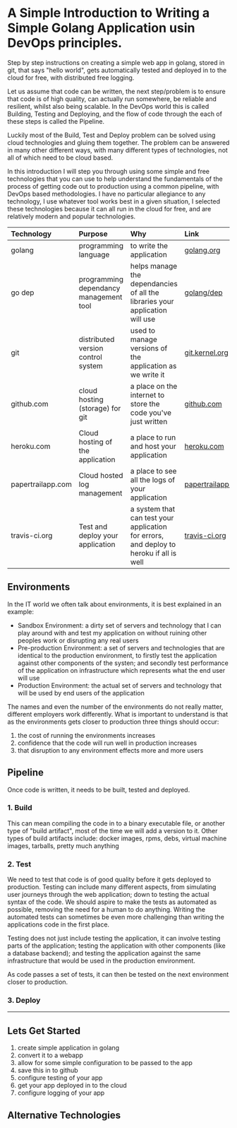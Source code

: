 # A Simple Introduction to Writing a Simple Golang Application usin DevOps principles.

Step by step instructions on creating a simple web app in golang, stored in git, that says "hello world", gets automatically tested and deployed in to the cloud for free, with distributed free logging.

Let us assume that code can be written, the next step/problem is to ensure that code is of high quality, can actually run somewhere, be reliable and resilient,  whilst also being scalable.  In the DevOps world this is called Building, Testing and Deploying, and the flow of code through the each of these steps is called the Pipeline.

Luckily most of the Build, Test and Deploy problem can be solved using cloud technologies and gluing them together.  The problem can be answered in many other different ways, with many different types of technologies, not all of which need to be cloud based.

In this introduction I will step you through using some simple and free technologies that you can use to help understand the fundamentals of the process of getting code out to production using a common pipeline, with DevOps based methodologies. I have no particular allegiance to any technology, I use whatever tool works best in a given situation, I selected these technologies because it can all run in the cloud for free, and are relatively modern and popular technologies.


| Technology | Purpose | Why | Link |
|:--|:--|:--|:--|
| golang | programming language | to write the application | [golang.org](https://golang.org/) |
| go dep | programming dependancy management tool | helps manage the dependancies of all the libraries your application will use | [golang/dep](https://github.com/golang/dep) | 
| git | distributed version control system | used to manage versions of the application as we write it | [git.kernel.org](https://git.kernel.org/pub/scm/git/git.git/) | 
| github.com | cloud hosting (storage) for git | a place on the internet to store the code you've just written | [github.com](https://www.github.com/) |
| heroku.com | Cloud hosting of the application | a place to run and host your application | [heroku.com](https://heroku.com/) |
| papertrailapp.com | Cloud hosted log management | a place to see all the logs of your application | [papertrailapp.com](https://www.papertrailapp.com/) |
| travis-ci.org | Test and deploy your application | a system that can test your application for errors, and deploy to heroku if all is well | [travis-ci.org](https://www.travis-ci.org/) |


## Environments

In the IT world we often talk about environments, it is best explained in an example:

- Sandbox Environment: a dirty set of servers and technology that I can play around with and test my application on without ruining other peoples work or disrupting any real users
- Pre-production Environment: a set of servers and technologies that are identical to the production environment, to firstly test the application against other components of the systen; and secondly test performance of the application on infrastructure which represents what the end user will use
- Production Environment: the actual set of servers and technology that will be used by end users of the application

The names and even the number of the environments do not really matter, different employers work differently.  What is important to understand is that as the environments gets closer to production three things should occur:

1. the cost of running the environments increases
2. confidence that the code will run well in production increases
3. that disruption to any environment effects more and more users


## Pipeline
Once code is written, it needs to be built, tested and deployed.

### 1. Build
This can mean compiling the code in to a binary executable file, or another type of "build artifact", most of the time we will add a version to it.  Other types of build artifacts include: docker images, rpms, debs, virtual machine images, tarballs, pretty much anything


### 2. Test
We need to test that code is of good quality before it gets deployed to production.  Testing can include many different aspects, from simulating user journeys through the web application; down to testing the actual syntax of the code.  We should aspire to make the tests as automated as possible, removing the need for a human to do anything.  Writing the automated tests can sometimes be even more challenging than writing the applications code in the first place. 

Testing does not just include testing the application, it can involve testing parts of the application; testing the application with other components (like a database backend); and testing the application against the same infrastructure that would be used in the production environment.

As code passes a set of tests, it can then be tested on the next environment closer to production.  
 
### 3. Deploy



---

## Lets Get Started 
1. create simple application in golang
1. convert it to a webapp
1. allow for some simple configuration to be passed to the app
1. save this in to github
1. configure testing of your app
1. get your app deployed in to the cloud
1. configure logging of your app
 

## Alternative Technologies


